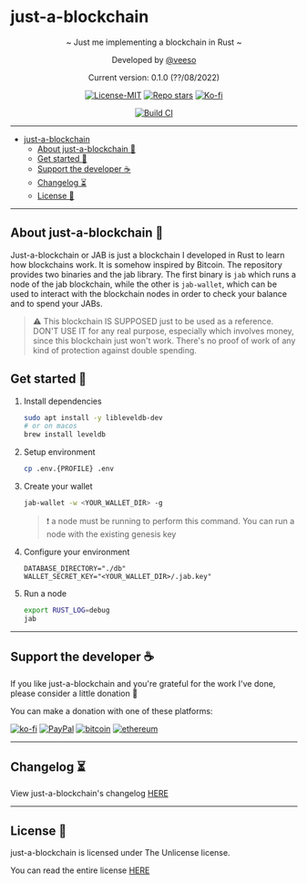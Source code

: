 # just-a-blockchain

<p align="center">~ Just me implementing a blockchain in Rust ~</p>

<p align="center">Developed by <a href="https://veeso.github.io/" target="_blank">@veeso</a></p>
<p align="center">Current version: 0.1.0 (??/08/2022)</p>

<p align="center">
  <a href="https://opensource.org/licenses/MIT"
    ><img
      src="https://img.shields.io/badge/License-MIT-teal.svg"
      alt="License-MIT"
  /></a>
  <a href="https://github.com/veeso/just-a-blockchain/stargazers"
    ><img
      src="https://img.shields.io/github/stars/veeso/just-a-blockchain.svg"
      alt="Repo stars"
  /></a>
  <a href="https://ko-fi.com/veeso">
    <img
      src="https://img.shields.io/badge/donate-ko--fi-red"
      alt="Ko-fi"
  /></a>
</p>
<p align="center">
  <a href="https://github.com/veeso/just-a-blockchain/actions"
    ><img
      src="https://github.com/veeso/just-a-blockchain/workflows/Build/badge.svg"
      alt="Build CI"
  /></a>
</p>

---

- [just-a-blockchain](#just-a-blockchain)
  - [About just-a-blockchain 💸](#about-just-a-blockchain-)
  - [Get started 🏁](#get-started-)
  - [Support the developer ☕](#support-the-developer-)
  - [Changelog ⏳](#changelog-)
  - [License 📃](#license-)

---

## About just-a-blockchain 💸

Just-a-blockchain or JAB is just a blockchain I developed in Rust to learn how blockchains work. It is somehow inspired by Bitcoin.
The repository provides two binaries and the jab library. The first binary is `jab` which runs a node of the jab blockchain, while the other is `jab-wallet`, which can be used to interact with the blockchain nodes in order to check your balance and to spend your JABs.

> ⚠️ This blockchain IS SUPPOSED just to be used as a reference. DON'T USE IT for any real purpose, especially which involves money, since this blockchain just won't work. There's no proof of work of any kind of protection against double spending.

## Get started 🏁

1. Install dependencies

    ```sh
    sudo apt install -y libleveldb-dev
    # or on macos
    brew install leveldb
    ```

2. Setup environment

    ```sh
    cp .env.{PROFILE} .env
    ```

3. Create your wallet

    ```sh
    jab-wallet -w <YOUR_WALLET_DIR> -g
    ```

    > ❗ a node must be running to perform this command. You can run a node with the existing genesis key

4. Configure your environment

    ```env
    DATABASE_DIRECTORY="./db"
    WALLET_SECRET_KEY="<YOUR_WALLET_DIR>/.jab.key"
    ```

5. Run a node

    ```sh
    export RUST_LOG=debug
    jab
    ```

---

## Support the developer ☕

If you like just-a-blockchain and you're grateful for the work I've done, please consider a little donation 🥳

You can make a donation with one of these platforms:

[![ko-fi](https://img.shields.io/badge/Ko--fi-F16061?style=for-the-badge&logo=ko-fi&logoColor=white)](https://ko-fi.com/veeso)
[![PayPal](https://img.shields.io/badge/PayPal-00457C?style=for-the-badge&logo=paypal&logoColor=white)](https://www.paypal.me/chrisintin)
[![bitcoin](https://img.shields.io/badge/Bitcoin-ff9416?style=for-the-badge&logo=bitcoin&logoColor=white)](https://btc.com/bc1qvlmykjn7htz0vuprmjrlkwtv9m9pan6kylsr8w)
[![ethereum](https://img.shields.io/badge/Ethereum-3C3C3D?style=for-the-badge&logo=Ethereum&logoColor=white)](https://etherscan.io/address/0xE57E761Aa806c9afe7e06Fb0601B17beC310f9c4)

---

## Changelog ⏳

View just-a-blockchain's changelog [HERE](CHANGELOG.md)

---

## License 📃

just-a-blockchain is licensed under The Unlicense license.

You can read the entire license [HERE](LICENSE)

